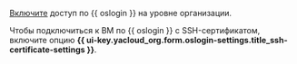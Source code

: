[Включите](../../organization/operations/os-login-access.md) доступ по {{ oslogin }} на уровне организации.

Чтобы подключиться к ВМ по {{ oslogin }} с SSH-сертификатом, включите опцию **{{ ui-key.yacloud_org.form.oslogin-settings.title_ssh-certificate-settings }}**.